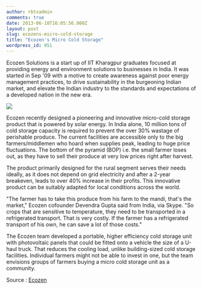 ```yaml
---
author: rbtxadmin
comments: true
date: 2013-06-10T16:05:56.000Z
layout: post
slug: ecozens-micro-cold-storage
title: "Ecozen's Micro Cold Storage"
wordpress_id: 951
---
```


Ecozen Solutions is a start up of IIT Kharagpur graduates focused at providing energy and environment solutions to businesses in India. It was started in Sep '09 with a motive to create awareness against poor energy management practices, to drive sustainability in the burgeoning Indian market, and elevate the Indian industry to the standards and expectations of a developed nation in the new era.

![](http://ecozensolutions.com/images/mcs.png)

Ecozen recently designed a pioneering and innovative micro-cold storage product that is powered by solar energy. In India alone, 10 million tons of cold storage capacity is required to prevent the over 30% wastage of perishable produce. The current facilities are accessible only to the big farmers/middlemen who hoard when supplies peak, leading to huge price fluctuations. The bottom of the pyramid (BOP) i.e. the small farmer loses out, as they have to sell their produce at very low prices right after harvest.

The product primarily designed for the rural segment serves their needs ideally, as it does not depend on grid electricity and after a 2-year breakeven, leads to over 40% increase in their profits. This innovative product can be suitably adapted for local conditions across the world.

"The farmer has to take this produce from his farm to the mandi, that's the market," Ecozen cofounder Devendra Gupta said from India, via Skype. "So crops that are sensitive to temperature, they need to be transported in a refrigerated transport. That is very costly. If the farmer has a refrigerated transport of his own, he can save a lot of those costs."

The Ecozen team developed a portable, higher efficiency cold storage unit with photovoltaic panels that could be fitted onto a vehicle the size of a U-haul truck. That reduces the cooling load, unlike building-sized cold storage facilities. Individual farmers might not be able to invest in one, but the team envisions groups of farmers buying a micro cold storage unit as a community.

Source : [Ecozen](http://ecozensolutions.com/)
